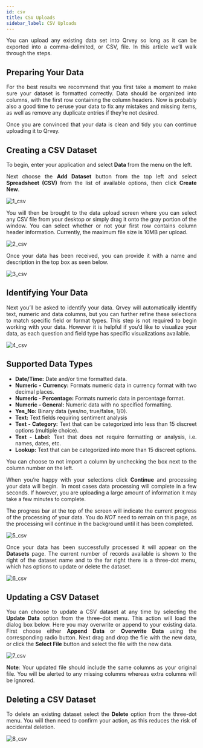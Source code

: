 ```yaml
---
id: csv
title: CSV Uploads
sidebar_label: CSV Uploads
---
```


<div style="text-align: justify">

You can upload any existing data set into Qrvey so long as it can be exported into a comma-delimited, or CSV, file. In this article we’ll walk through the steps.

## Preparing Your Data
For the best results we recommend that you first take a moment to make sure your dataset is formatted correctly. Data should be organized into columns, with the first row containing the column headers. Now is probably also a good time to peruse your data to fix any mistakes and missing items, as well as remove any duplicate entries if they’re not desired.

Once you are convinced that your data is clean and tidy you can continue uploading it to Qrvey.

## Creating a CSV Dataset
To begin, enter your application and select **Data** from the menu on the left.

Next choose the **Add Dataset** button from the top left and select **Spreadsheet (CSV)** from the list of available options, then click **Create New**.

![1_csv](https://s3.amazonaws.com/cdn.qrvey.com/documentation_assets/ui-docs/datasets/3.4.2.2_csv/1_csv.png#thumbnail)

You will then be brought to the data upload screen where you can select any CSV file from your desktop or simply drag it onto the gray portion of the window. You can select whether or not your first row contains column header information. Currently, the maximum file size is 10MB per upload.

![2_csv](https://s3.amazonaws.com/cdn.qrvey.com/documentation_assets/ui-docs/datasets/3.4.2.2_csv/2_csv.png#thumbnail)

Once your data has been received, you can provide it with a name and description in the top box as seen below.

![3_csv](https://s3.amazonaws.com/cdn.qrvey.com/documentation_assets/ui-docs/datasets/3.4.2.2_csv/3_csv.png#thumbnail-40)

## Identifying Your Data
Next you’ll be asked to identify your data. Qrvey will automatically identify text, numeric and data columns, but you can further refine these selections to match specific field or format types. This step is not required to begin working with your data. However it is helpful if you’d like to visualize your data, as each question and field type has specific visualizations available.

![4_csv](https://s3.amazonaws.com/cdn.qrvey.com/documentation_assets/ui-docs/datasets/3.4.2.2_csv/4_csv.png#thumbnail)

## Supported Data Types

- **Date/Time:** Date and/or time formatted data.
- **Numeric - Currency:** Formats numeric data in currency format with two decimal places.
- **Numeric - Percentage:** Formats numeric data in percentage format.
- **Numeric - General:** Numeric data with no specified formatting.
- **Yes\_No:** Binary data (yes/no, true/false, 1/0).
- **Text:** Text fields requiring sentiment analysis
- **Text - Category:** Text that can be categorized into less than 15 discreet options (multiple choice).
- **Text - Label:** Text that does not require formatting or analysis, i.e. names, dates, etc.
- **Lookup:** Text that can be categorized into more than 15 discreet options.

You can choose to not import a column by unchecking the box next to the column number on the left. 

When you’re happy with your selections click **Continue** and processing your data will begin.  In most cases data processing will complete in a few seconds. If however, you are uploading a large amount of information it may take a few minutes to complete.

The progress bar at the top of the screen will indicate the current progress of the processing of your data. You do _NOT_ need to remain on this page, as the processing will continue in the background until it has been completed.

![5_csv](https://s3.amazonaws.com/cdn.qrvey.com/documentation_assets/ui-docs/datasets/3.4.2.2_csv/5_csv.png#thumbnail-80)

Once your data has been successfully processed it will appear on the **Datasets** page. The current number of records available is shown to the right of the dataset name and to the far right there is a three-dot menu, which has options to update or delete the dataset.

![6_csv](https://s3.amazonaws.com/cdn.qrvey.com/documentation_assets/ui-docs/datasets/3.4.2.2_csv/6_csv.png#thumbnail-40)

## Updating a CSV Dataset
You can choose to update a CSV dataset at any time by selecting the **Update Data** option from the three-dot menu. This action will load the dialog box below. Here you may overwrite or append to your existing data. First choose either **Append Data** or **Overwrite Data** using the corresponding radio button. Next drag and drop the file with the new data, or click the **Select File** button and select the file with the new data.

![7_csv](https://s3.amazonaws.com/cdn.qrvey.com/documentation_assets/ui-docs/datasets/3.4.2.2_csv/7_csv.png#thumbnail)

**Note**: Your updated file should include the same columns as your original file. You will be alerted to any missing columns whereas extra columns will be ignored.

## Deleting a CSV Dataset
To delete an existing dataset select the **Delete** option from the three-dot menu. You will then need to confirm your action, as this reduces the risk of accidental deletion.

![8_csv](https://s3.amazonaws.com/cdn.qrvey.com/documentation_assets/ui-docs/datasets/3.4.2.2_csv/8_csv.png#thumbnail-40)
